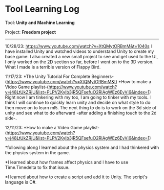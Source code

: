 # Tool Learning Log

Tool: **Unity and Machine Learning**

Project: **Freedom project**

---

10/28/23:
https://www.youtube.com/watch?v=XtQMytORBmM&t=1040s
I have installed Unity and watched videos to understand Unity to create my base game. I also created a new small project to see and get used to the UI, I only worked on the 2D section so far, before I went on to the 3D version. What I made is a terrible version of Flappy Bird.

11/17/23:
*The Unity Tutorial For Complete Beginners-(https://www.youtube.com/watch?v=XtQMytORBmM&t)
*How to make a Video Game playlist-(https://www.youtube.com/watch?v=j48LtUkZRjU&list=PLPV2KyIb3jR5QFsefuO2RlAgWEz6EvVi6&index=1)
Right now I am tinkering with my too, I am going to tinker with my tools. I think I will continue to quickly learn unity and decide on what style to do then move on to learn ml5. 
The next thing to do is to work on the 3d side of unity and see what to do afterward -after adding a finishing touch to the 2d side-.

12/11/23:
*How to make a Video Game playlist-(https://www.youtube.com/watch?v=j48LtUkZRjU&list=PLPV2KyIb3jR5QFsefuO2RlAgWEz6EvVi6&index=1)

*following along I learned about the physics system and I had thinkered with the physics system in the game.

*I learned about how frames affect physics and I have to use Time.Timedelta to fix that issue.

*I learned about how to create a script and add it to Unity. The script's language is C#.


<!--
* Links you used today (websites, videos, etc)
* Things you tried, progress you made, etc
* Challenges, a-ha moments, etc
* Questions you still have
* What you're going to try next
-->
